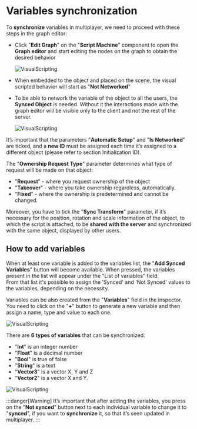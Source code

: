﻿---
sidebar_position: 1
---

# Variables synchronization

To **synchronize** variables in multiplayer, we need to proceed with these steps in the graph editor:

- Click "**Edit Graph**" on the "**Script Machine**" component to open the **Graph editor** and start editing the nodes on the graph to obtain the desired behavior

	![VisualScripting](/img/visualscripting_3.png)

- When embedded to the object and placed on the scene, the visual scripted behavior will start as "**Not Networked**" 

- To be able to network the variable of the object to all the users, the **Synced Object** is needed. 
Without it the interactions made with the graph editor will be visible only to the client and not the rest of the server.

	![VisualScripting](/img/networkvs_1.png)

It’s important that the parameters "**Automatic Setup**" and "**Is Networked**" are ticked, and a **new ID** must be assigned each time it’s assigned to a different object (please refer to section Initialization ID).

The "**Ownership Request Type**" parameter determines what type of request will be made on that object:
- "**Request**" - where you request ownership of the object
- "**Takeover**" - where you take ownership regardless, automatically.
- "**Fixed**" - where the ownership is predetermined and cannot be changed.

Moreover, you have to tick the "**Sync Transform**" parameter, if it’s necessary for the position, rotation and scale information of the object, to which the script is attached, to be **shared with the server** and synchronized with the same object, displayed by other users.

## How to add variables

When at least one variable is added to the variables list, the "**Add Synced Variables**" button will become available. When pressed, the variables present in the list will appear under the "List of variables" field.  
From that list it's possible to assign the 'Synced' and 'Not Synced' values to the variables, depending on the necessity. 

Variables can be also created from the "**Variables**" field in the inspector. You need to click on the "**+**" button to generate a new variable and then assign a name, type and value to each one.

![VisualScripting](/img/networkvs_2.png)

There are **6 types of variables** that can be synchronized: 
- "**Int**" is an integer number
- "**Float**" is a decimal number 
- "**Bool**" is true of false
- "**String**" is a text
- "**Vector3**" is a vector X, Y and Z
- "**Vector2**" is a vector X and Y.

![VisualScripting](/img/networkvs_3.png)

:::danger[Warning]
It’s important that after adding the variables, you press on the "**Not synced**" button next to each individual variable to change it to "**synced**", if you want to **synchronize** it, so that it’s seen updated in multiplayer.
:::
